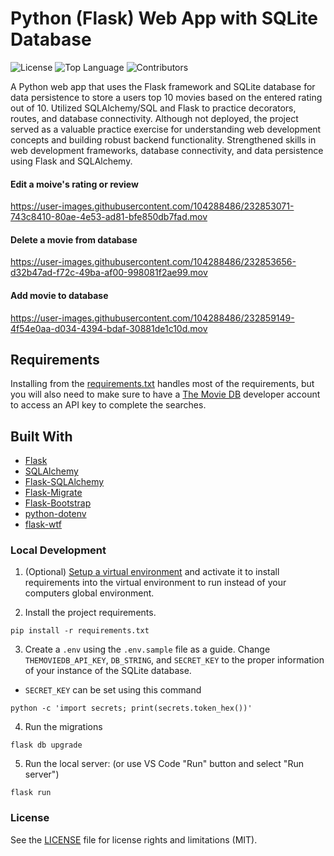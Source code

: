 # Python (Flask) Web App with SQLite Database

![License](https://img.shields.io/github/license/bbland1/flask-sqlite-movie-list?style=plastic)
![Top Language](https://img.shields.io/github/languages/top/bbland1/flask-sqlite-movie-list?style=plastic)
![Contributors](https://img.shields.io/github/contributors-anon/bbland1/flask-sqlite-movie-list?style=plastic)

A Python web app that uses the Flask framework and SQLite database for data persistence to store a users top 10 movies based on the entered rating out of 10. Utilized SQLAlchemy/SQL and Flask to practice decorators, routes, and database connectivity. Although not deployed, the project served as a valuable practice exercise for understanding web development concepts and building robust backend functionality. Strengthened skills in web development frameworks, database connectivity, and data persistence using Flask and SQLAlchemy.

#### Edit a moive's rating or review
https://user-images.githubusercontent.com/104288486/232853071-743c8410-80ae-4e53-ad81-bfe850db7fad.mov




#### Delete a movie from database
https://user-images.githubusercontent.com/104288486/232853656-d32b47ad-f72c-49ba-af00-998081f2ae99.mov




#### Add movie to database
https://user-images.githubusercontent.com/104288486/232859149-4f54e0aa-d034-4394-bdaf-30881de1c10d.mov


## Requirements

Installing from the [requirements.txt](./requirements.txt) handles most of the requirements, but you will also need to make sure to have a [The Movie DB](https://www.themoviedb.org) developer account to access an API key to complete the searches.

## Built With
* [Flask](https://flask.palletsprojects.com/en/2.2.x/)
* [SQLAlchemy](https://www.sqlalchemy.org)
* [Flask-SQLAlchemy](https://flask-sqlalchemy.palletsprojects.com/en/3.0.x/)
* [Flask-Migrate](https://flask-migrate.readthedocs.io/en/latest/)
* [Flask-Bootstrap](https://pythonhosted.org/Flask-Bootstrap/)
* [python-dotenv](https://pypi.org/project/python-dotenv/)
* [flask-wtf](https://flask-wtf.readthedocs.io/en/1.0.x/)


### Local Development

1. (Optional) [Setup a virtual environment](https://docs.python.org/3/tutorial/venv.html#creating-virtual-environments) and activate it to install requirements into the virtual environment to run instead of your computers global environment.

2. Install the project requirements.
```shell 
pip install -r requirements.txt
```

3. Create a `.env` using the `.env.sample` file as a guide. Change `THEMOVIEDB_API_KEY`, `DB_STRING`, and `SECRET_KEY` to the proper information of your instance of the SQLite database.

- `SECRET_KEY` can be set using this command
```shell  
python -c 'import secrets; print(secrets.token_hex())'
```

4. Run the migrations
```shell 
flask db upgrade
```

5. Run the local server: (or use VS Code "Run" button and select "Run server")
```shell 
flask run
```

### License
See the [LICENSE](./LICENSE) file for license rights and limitations (MIT).
